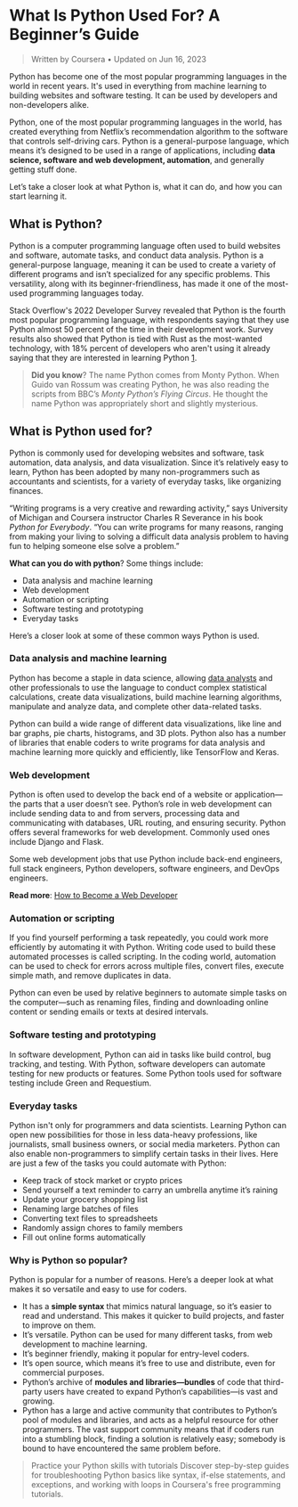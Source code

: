 # What Is Python Used For? A Beginner’s Guide

> Written by Coursera • Updated on Jun 16, 2023

Python has become one of the most popular programming languages in the world in recent years. It's used in everything from machine learning to building websites and software testing. It can be used by developers and non-developers alike.

Python, one of the most popular programming languages in the world, has created everything from Netflix’s recommendation algorithm to the software that controls self-driving cars. Python is a general-purpose language, which means it’s designed to be used in a range of applications, including **data science, software and web development, automation**, and generally getting stuff done.

Let’s take a closer look at what Python is, what it can do, and how you can start learning it.

## What is Python?

Python is a computer programming language often used to build websites and software, automate tasks, and conduct data analysis. Python is a general-purpose language, meaning it can be used to create a variety of different programs and isn’t specialized for any specific problems. This versatility, along with its beginner-friendliness, has made it one of the most-used programming languages today.

Stack Overflow's 2022 Developer Survey revealed that Python is the fourth most popular programming language, with respondents saying that they use Python almost 50 percent of the time in their development work. Survey results also showed that Python is tied with Rust as the most-wanted technology, with 18% percent of developers who aren't using it already saying that they are interested in learning Python [1](https://survey.stackoverflow.co/2022/#most-popular-technologies-language).

> **Did you know**? The name Python comes from Monty Python. When Guido van Rossum was creating Python, he was also reading the scripts from BBC’s *Monty Python’s Flying Circus*. He thought the name Python was appropriately short and slightly mysterious.

## What is Python used for?

Python is commonly used for developing websites and software, task automation, data analysis, and data visualization. Since it’s relatively easy to learn, Python has been adopted by many non-programmers such as accountants and scientists, for a variety of everyday tasks, like organizing finances.

“Writing programs is a very creative and rewarding activity,” says University of Michigan and Coursera instructor Charles R Severance in his book *Python for Everybody*. “You can write programs for many reasons, ranging from making your living to solving a difficult data analysis problem to having fun to helping someone else solve a problem.”

**What can you do with python**? Some things include:

- Data analysis and machine learning
- Web development
- Automation or scripting
- Software testing and prototyping
- Everyday tasks

Here’s a closer look at some of these common ways Python is used.

### Data analysis and machine learning

Python has become a staple in data science, allowing [data analysts](https://www.coursera.org/articles/what-does-a-data-analyst-do-a-career-guide) and other professionals to use the language to conduct complex statistical calculations, create data visualizations, build machine learning algorithms, manipulate and analyze data, and complete other data-related tasks.

Python can build a wide range of different data visualizations, like line and bar graphs, pie charts, histograms, and 3D plots. Python also has a number of libraries that enable coders to write programs for data analysis and machine learning more quickly and efficiently, like TensorFlow and Keras.

### Web development

Python is often used to develop the back end of a website or application—the parts that a user doesn’t see. Python’s role in web development can include sending data to and from servers, processing data and communicating with databases, URL routing, and ensuring security. Python offers several frameworks for web development. Commonly used ones include Django and Flask.

Some web development jobs that use Python include back-end engineers, full stack engineers, Python developers, software engineers, and DevOps engineers.

**Read more**: [How to Become a Web Developer](https://www.coursera.org/articles/how-to-become-a-web-developer)

### Automation or scripting

If you find yourself performing a task repeatedly, you could work more efficiently by automating it with Python. Writing code used to build these automated processes is called scripting. In the coding world, automation can be used to check for errors across multiple files, convert files, execute simple math, and remove duplicates in data.

Python can even be used by relative beginners to automate simple tasks on the computer—such as renaming files, finding and downloading online content or sending emails or texts at desired intervals.

### Software testing and prototyping

In software development, Python can aid in tasks like build control, bug tracking, and testing. With Python, software developers can automate testing for new products or features. Some Python tools used for software testing include Green and Requestium.

### Everyday tasks

Python isn't only for programmers and data scientists. Learning Python can open new possibilities for those in less data-heavy professions, like journalists, small business owners, or social media marketers. Python can also enable non-programmers to simplify certain tasks in their lives. Here are just a few of the tasks you could automate with Python:

- Keep track of stock market or crypto prices
- Send yourself a text reminder to carry an umbrella anytime it’s raining
- Update your grocery shopping list
- Renaming large batches of files
- Converting text files to spreadsheets
- Randomly assign chores to family members
- Fill out online forms automatically

### Why is Python so popular?

Python is popular for a number of reasons. Here’s a deeper look at what makes it so versatile and easy to use for coders.

- It has a **simple syntax** that mimics natural language, so it’s easier to read and understand. This makes it quicker to build projects, and faster to improve on them.
- It’s versatile. Python can be used for many different tasks, from web development to machine learning.
- It’s beginner friendly, making it popular for entry-level coders.
- It’s open source, which means it’s free to use and distribute, even for commercial purposes.
- Python’s archive of **modules and libraries—bundles** of code that third-party users have created to expand Python’s capabilities—is vast and growing.
- Python has a large and active community that contributes to Python’s pool of modules and libraries, and acts as a helpful resource for other programmers. The vast support community means that if coders run into a stumbling block, finding a solution is relatively easy; somebody is bound to have encountered the same problem before.

> Practice your Python skills with tutorials
> Discover step-by-step guides for troubleshooting Python basics like syntax, if-else statements, and exceptions, and working with loops in Coursera's free programming tutorials.